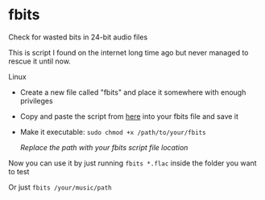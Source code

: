# fbits
Check for wasted bits in 24-bit audio files

This is script I found on the internet long time ago but never managed to rescue it until now.

Linux
- Create a new file called "fbits" and place it somewhere with enough privileges
- Copy and paste the script from [here](https://github.com/ALi3naTEd0/fbits/blob/main/fbits) into your fbits file and save it
- Make it executable:
   `sudo chmod +x /path/to/your/fbits`
  
   *Replace the path with your fbits script file location*
  
Now you can use it by just running `fbits *.flac` inside the folder you want to test

Or just
`fbits /your/music/path`
